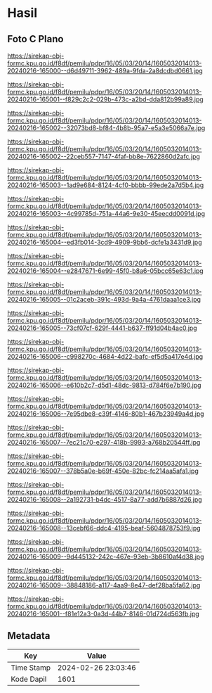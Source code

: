 # Hasil

## Foto C Plano

https://sirekap-obj-formc.kpu.go.id/f8df/pemilu/pdpr/16/05/03/20/14/1605032014013-20240216-165000--d6d49711-3962-489a-9fda-2a8dcdbd0661.jpg

https://sirekap-obj-formc.kpu.go.id/f8df/pemilu/pdpr/16/05/03/20/14/1605032014013-20240216-165001--f829c2c2-029b-473c-a2bd-dda812b99a89.jpg

https://sirekap-obj-formc.kpu.go.id/f8df/pemilu/pdpr/16/05/03/20/14/1605032014013-20240216-165002--32073bd8-bf84-4b8b-95a7-e5a3e5066a7e.jpg

https://sirekap-obj-formc.kpu.go.id/f8df/pemilu/pdpr/16/05/03/20/14/1605032014013-20240216-165002--22ceb557-7147-4faf-bb8e-7622860d2afc.jpg

https://sirekap-obj-formc.kpu.go.id/f8df/pemilu/pdpr/16/05/03/20/14/1605032014013-20240216-165003--1ad9e684-8124-4cf0-bbbb-99ede2a7d5b4.jpg

https://sirekap-obj-formc.kpu.go.id/f8df/pemilu/pdpr/16/05/03/20/14/1605032014013-20240216-165003--4c99785d-751a-44a6-9e30-45eecdd0091d.jpg

https://sirekap-obj-formc.kpu.go.id/f8df/pemilu/pdpr/16/05/03/20/14/1605032014013-20240216-165004--ed3fb014-3cd9-4909-9bb6-dcfe1a3431d9.jpg

https://sirekap-obj-formc.kpu.go.id/f8df/pemilu/pdpr/16/05/03/20/14/1605032014013-20240216-165004--e2847671-6e99-45f0-b8a6-05bcc65e63c1.jpg

https://sirekap-obj-formc.kpu.go.id/f8df/pemilu/pdpr/16/05/03/20/14/1605032014013-20240216-165005--01c2aceb-391c-493d-9a4a-4761daaa1ce3.jpg

https://sirekap-obj-formc.kpu.go.id/f8df/pemilu/pdpr/16/05/03/20/14/1605032014013-20240216-165005--73cf07cf-629f-4441-b637-ff91d04b4ac0.jpg

https://sirekap-obj-formc.kpu.go.id/f8df/pemilu/pdpr/16/05/03/20/14/1605032014013-20240216-165006--c998270c-4684-4d22-bafc-ef5d5a417e4d.jpg

https://sirekap-obj-formc.kpu.go.id/f8df/pemilu/pdpr/16/05/03/20/14/1605032014013-20240216-165006--e610b2c7-d5d1-48dc-9813-d784f6e7b190.jpg

https://sirekap-obj-formc.kpu.go.id/f8df/pemilu/pdpr/16/05/03/20/14/1605032014013-20240216-165006--7e95dbe8-c39f-4146-80b1-467b23949a4d.jpg

https://sirekap-obj-formc.kpu.go.id/f8df/pemilu/pdpr/16/05/03/20/14/1605032014013-20240216-165007--7ec21c70-e297-418b-9993-a768b20544ff.jpg

https://sirekap-obj-formc.kpu.go.id/f8df/pemilu/pdpr/16/05/03/20/14/1605032014013-20240216-165007--378b5a0e-b69f-450e-82bc-fc214aa5afa1.jpg

https://sirekap-obj-formc.kpu.go.id/f8df/pemilu/pdpr/16/05/03/20/14/1605032014013-20240216-165008--2a192731-b4dc-4517-8a77-add7b6887d26.jpg

https://sirekap-obj-formc.kpu.go.id/f8df/pemilu/pdpr/16/05/03/20/14/1605032014013-20240216-165008--13cebf66-ddc4-4195-beaf-5604878753f9.jpg

https://sirekap-obj-formc.kpu.go.id/f8df/pemilu/pdpr/16/05/03/20/14/1605032014013-20240216-165009--9d445132-242c-467e-93eb-3b8610af4d38.jpg

https://sirekap-obj-formc.kpu.go.id/f8df/pemilu/pdpr/16/05/03/20/14/1605032014013-20240216-165009--38848186-a117-4aa9-8e47-def28ba5fa62.jpg

https://sirekap-obj-formc.kpu.go.id/f8df/pemilu/pdpr/16/05/03/20/14/1605032014013-20240216-165001--f81e12a3-0a3d-44b7-8146-01d724d563fb.jpg


## Metadata

| Key        | Value               |
| ---------- | ------------------- |
| Time Stamp | 2024-02-26 23:03:46 |
| Kode Dapil | 1601                |



